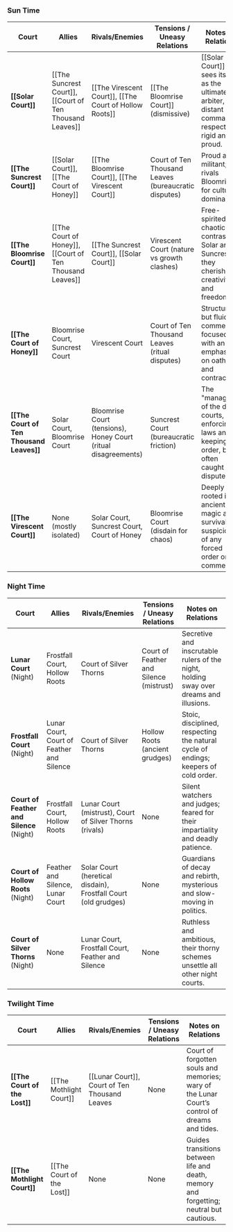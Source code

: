 

### Sun Time
| Court                                    | Allies                                                   | Rivals/Enemies                                                 | Tensions / Uneasy Relations                          | Notes on Relations                                                                                  |
| ---------------------------------------- | -------------------------------------------------------- | -------------------------------------------------------------- | ---------------------------------------------------- | --------------------------------------------------------------------------------------------------- |
| **[[Solar Court]]**                      | [[The Suncrest Court]], [[Court of Ten Thousand Leaves]] | [[The Virescent Court]], [[The Court of Hollow Roots]]         | [[The Bloomrise Court]] (dismissive)                 | [[Solar Court]] sees itself as the ultimate arbiter, distant but commands respect; rigid and proud. |
| **[[The Suncrest Court]]**               | [[Solar Court]], [[The Court of Honey]]                  | [[The Bloomrise Court]], [[The Virescent Court]]               | Court of Ten Thousand Leaves (bureaucratic disputes) | Proud and militant; rivals Bloomrise for cultural dominance.                                        |
| **[[The Bloomrise Court]]**              | [[The Court of Honey]], [[Court of Ten Thousand Leaves]] | [[The Suncrest Court]], [[Solar Court]]                        | Virescent Court (nature vs growth clashes)           | Free-spirited, chaotic in contrast to Solar and Suncrest; they cherish creativity and freedom.      |
| **[[The Court of Honey]]**               | Bloomrise Court, Suncrest Court                          | Virescent Court                                                | Court of Ten Thousand Leaves (ritual disputes)       | Structured, but fluid; commerce-focused with an emphasis on oaths and contracts.                    |
| **[[The Court of Ten Thousand Leaves]]** | Solar Court, Bloomrise Court                             | Bloomrise Court (tensions), Honey Court (ritual disagreements) | Suncrest Court (bureaucratic friction)               | The "managers" of the day courts, enforcing laws and keeping order, but often caught in disputes.   |
| **[[The Virescent Court]]**              | None (mostly isolated)                                   | Solar Court, Suncrest Court, Court of Honey                    | Bloomrise Court (disdain for chaos)                  | Deeply rooted in ancient magic and survival, suspicious of any forced order or commerce.            |

### Night Time
| Court                                    | Allies                                    | Rivals/Enemies                                                 | Tensions / Uneasy Relations             | Notes on Relations                                                                     |
| ---------------------------------------- | ----------------------------------------- | -------------------------------------------------------------- | --------------------------------------- | -------------------------------------------------------------------------------------- |
| **Lunar Court** (Night)                  | Frostfall Court, Hollow Roots             | Court of Silver Thorns                                         | Court of Feather and Silence (mistrust) | Secretive and inscrutable rulers of the night, holding sway over dreams and illusions. |
| **Frostfall Court** (Night)              | Lunar Court, Court of Feather and Silence | Court of Silver Thorns                                         | Hollow Roots (ancient grudges)          | Stoic, disciplined, respecting the natural cycle of endings; keepers of cold order.    |
| **Court of Feather and Silence** (Night) | Frostfall Court, Hollow Roots             | Lunar Court (mistrust), Court of Silver Thorns (rivals)        | None                                    | Silent watchers and judges; feared for their impartiality and deadly patience.         |
| **Court of Hollow Roots** (Night)        | Feather and Silence, Lunar Court          | Solar Court (heretical disdain), Frostfall Court (old grudges) | None                                    | Guardians of decay and rebirth, mysterious and slow-moving in politics.                |
| **Court of Silver Thorns** (Night)       | None                                      | Lunar Court, Frostfall Court, Feather and Silence              | None                                    | Ruthless and ambitious, their thorny schemes unsettle all other night courts.          |


### Twilight Time

| Court                         | Allies                    | Rivals/Enemies                                | Tensions / Uneasy Relations | Notes on Relations                                                                            |
| ----------------------------- | ------------------------- | --------------------------------------------- | --------------------------- | --------------------------------------------------------------------------------------------- |
| **[[The Court of the Lost]]** | [[The Mothlight Court]]   | [[Lunar Court]], Court of Ten Thousand Leaves | None                        | Court of forgotten souls and memories; wary of the Lunar Court’s control of dreams and tides. |
| **[[The Mothlight Court]]**   | [[The Court of the Lost]] | None                                          | None                        | Guides transitions between life and death, memory and forgetting; neutral but cautious.       |